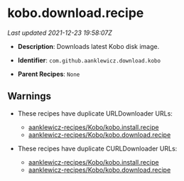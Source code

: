 # kobo.download.recipe

_Last updated 2021-12-23 19:58:07Z_

- **Description**: Downloads latest Kobo disk image.

- **Identifier**: `com.github.aanklewicz.download.kobo`

- **Parent Recipes**: `None`

## Warnings

- These recipes have duplicate URLDownloader URLs:
    - [aanklewicz-recipes/Kobo/kobo.install.recipe](/autopkg-dupe-tracker/aanklewicz-recipes/Kobo/kobo.install.recipe)
    - [aanklewicz-recipes/Kobo/kobo.download.recipe](/autopkg-dupe-tracker/aanklewicz-recipes/Kobo/kobo.download.recipe)

- These recipes have duplicate CURLDownloader URLs:
    - [aanklewicz-recipes/Kobo/kobo.install.recipe](/autopkg-dupe-tracker/aanklewicz-recipes/Kobo/kobo.install.recipe)
    - [aanklewicz-recipes/Kobo/kobo.download.recipe](/autopkg-dupe-tracker/aanklewicz-recipes/Kobo/kobo.download.recipe)